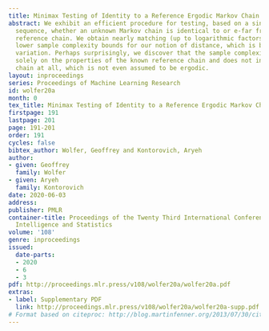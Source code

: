 ```yaml
---
title: Minimax Testing of Identity to a Reference Ergodic Markov Chain
abstract: We exhibit an efficient procedure for testing, based on a single long state
  sequence, whether an unknown Markov chain is identical to or e-far from a given
  reference chain. We obtain nearly matching (up to logarithmic factors) upper and
  lower sample complexity bounds for our notion of distance, which is based on total
  variation. Perhaps surprisingly, we discover that the sample complexity depends
  solely on the properties of the known reference chain and does not involve the unknown
  chain at all, which is not even assumed to be ergodic.
layout: inproceedings
series: Proceedings of Machine Learning Research
id: wolfer20a
month: 0
tex_title: Minimax Testing of Identity to a Reference Ergodic Markov Chain
firstpage: 191
lastpage: 201
page: 191-201
order: 191
cycles: false
bibtex_author: Wolfer, Geoffrey and Kontorovich, Aryeh
author:
- given: Geoffrey
  family: Wolfer
- given: Aryeh
  family: Kontorovich
date: 2020-06-03
address: 
publisher: PMLR
container-title: Proceedings of the Twenty Third International Conference on Artificial
  Intelligence and Statistics
volume: '108'
genre: inproceedings
issued:
  date-parts:
  - 2020
  - 6
  - 3
pdf: http://proceedings.mlr.press/v108/wolfer20a/wolfer20a.pdf
extras:
- label: Supplementary PDF
  link: http://proceedings.mlr.press/v108/wolfer20a/wolfer20a-supp.pdf
# Format based on citeproc: http://blog.martinfenner.org/2013/07/30/citeproc-yaml-for-bibliographies/
---
```

